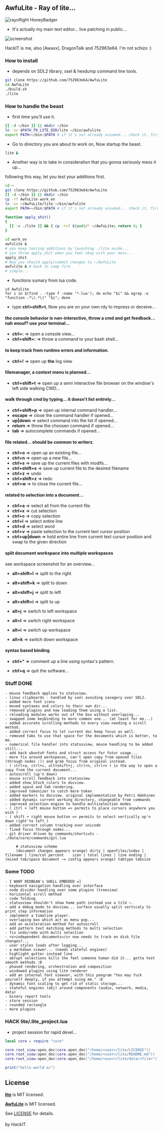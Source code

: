 ## AwfuLite - Ray of lite...

![rayoflight HoneyBadger](./BLIPPYPIXEL-RAYS_OF_LIGHT.PNG)

- It's actually my main text editor... live patching in public...

![screenshot](https://raw.githubusercontent.com/752963e64/AwfuLite/master/modern-screenshoot.png)

HackIT is me, also [Awaxx], DragonTalk and 752963e64. I'm not schizo :)

### How to install

- depends on SDL2 library, xsel & hexdump command line tools.

```bash
git clone https://github.com/752963e64/AwfuLite
cd AwfuLite
./build.sh
./lite
```

### How to handle the beast

- first time you'll use it.
```sh
[[ -d ~/bin ]] || mkdir ~/bin
ln -sv $PATH_TO_LITE_DIR/lite ~/bin/awfulite
export PATH=~/bin:$PATH # if it's not already assumed... check it, first...
```

- Go to directory you are about to work on, Now startup the beast.

```sh
lite &
```

- Another way is to take in consideration that you gonna seriously mess it up...

following this way, let you test your additions first.
```sh
cd ~
git clone https://github.com/752963e64/AwfuLite
[[ -d ~/bin ]] || mkdir ~/bin
cp -rf AwfuLite work_on
ln -sv ~/AwfuLite/lite ~/bin/awfulite
export PATH=~/bin:$PATH # if it's not already assumed... check it, first...

function apply_shit()
{
  [[ -x ./lite ]] && { cp -rvf $(pwd)/* ~/AwfuLite; return 0; }
}

cd work_on
awfulite &
# you keep testing additions by launching ./lite aside...
# you throw apply_shit when you feel okay with your mess...
apply_shit
# Now you should apply/commit changes to ~/AwfuLite
awfulite & # back to camp fire 
# simple...
```

- functions sumary from lua code.

```
cd Awfulite
for i in $(find . -type f -name '*.lua'); do echo "$i" && egrep -o "function .*\(.*\)" "$i"; done
```

- type **ctrl+shift+t**, Now you are on your own rdy to impress or deceive...

#### the console behavior is non-interactive, throw a cmd and get feedback... nah enouf? use your terminal...
- **ctrl+:** => open a console view...
- **ctrl+shift+:** => throw a command to your bash shell...

#### to keep track from runtime errors and information.
- **ctrl+!** => open up **the** log view

#### filemanager, a context menu is planned...
- **ctrl+shift+t** => open up a semi interactive file browser on the window's left side walking CWD...

#### walk through cmd by typing... it doesn't list entirely...
- **ctrl+shift+p** => open up internal command handler...
- **escape** => close the command handler if opened...
- **up|down** => select command into the list if opened...
- **return** => throw the choosen command if opened...
- **tab** => autocomplete commands if opened...

#### file related... should be common to writerz.
- **ctrl+o** => open up an existing file...
- **ctrl+n** => open up a new file...
- **ctrl+s** => save up the current files with modifs...
- **ctrl+shift+s** => save up current file to the desired filename
- **ctrl+z** => undo
- **ctrl+shift+z** => redo
- **ctrl+w** => to close the current file...

#### related to selection into a document...
- **ctrl+a** => select all from the current file.
- **ctrl+x** => cut selection
- **ctrl+c** => copy selection
- **ctrl+l** => select entire line
- **ctrl+d** => select word
- **ctrl+v** => paste selection to the current text cursor position
- **ctrl+up|down** => hold entire line from current text cursor position and swap to the given direction

#### split document workspace into multiple workspaces

see workspace screenshot for an overview...

- **alt+shift+l** => split to the right 
- **alt+shift+k** => split to down
- **alt+shift+j** => split to left
- **alt+shift+i** => split to up

- **alt+j** => switch to left workspace
- **alt+l** => switch right workspace
- **alt+i** => switch up workspace
- **alt+k** => switch down workspace


#### syntax based binding
- **ctrl+*** => comment up a line using syntax's pattern.

- **ctrl+q** => quit the software...



### Stuff DONE

```
- mouse feedback applies to statuview.
- linux clipboards - handled by xsel avoiding savagery over SDL2.
- added more font icons
- moved syntaxes and colors to their own dir...
- removed plugins and now loading them using a list.
- reloading modules works out of the box without overlaping...
- swapped some keybinding to more common one... (at least for me...)
- added accurate scrolling methods to every view needing a scroll method.
- added correct focus to let current doc keep focus as well.
- removed tabs to use that space for the documents which is better, to me.
- numerical file handler into statusview, mouse handling to be added still...
- add back ubuntu® fonts and struct access for futur usage...
- more fix around workspaces, can't open copy from opened files (through nodes :)) and grab focus from original instead.
- ( ctrl+a, ctrl+c, alt+shift+j, ctrl+n, ctrl+v ) is the way to open a copy from the current document...
- autoscroll (up'n down)
- mouse scroll feedback into statusview
- added show_block_rulers to docview.
- added space and tab rendering.
- improved tokenizer to catch more token
- added markers to docview. original implementation by Petri Häkkinen
- added dynamic current working directory, changeable from commands
- improved selection engine to handle multiselection modes
- ( ctrl + left mouse button => permits to place cursors anywhere you wish )
- ( shift + right mouse button => permits to select vertically up'n down right'to left )
- added correct column tracking over unicode
- fixed focus through nodes...
- git driver driven by commands/shortcuts - ./data/core/commands/git.lua
     
     # statusview scheme
     (document changes appears orange) dirty | openfiles/index | filename | line/col percent    icon | total lines | line ending | (mixed tab/space document ~= config appears orange) tabtype tabsize
```

### Some TODO

```
- I WANT REDBEAN's SHELL EMBEDED =]
- keyboard navigation handling over interface
- node divider handling over some plugins (treeview)
- horizontal scroll method
- code folding
- statusview shouldn't show home path instead use a tild ~.
- add a debug mode to docview... surface usually split verticaly to print step information
- implement a timeline player.
- overlaping box which act as menu pop...
- add an acceleration method for autoscroll
- add pattern text matching methods to multi selection
- fix undo/redo with multi selection
- <s>independent documents</s> now needs to track on disk file changes?...
- user styles loads after logging...
- a markdown viewer... (needs stateful engines)
- highlight gutter instead line
- abrupt selections kills the feel someone human did it... gotta test smooth methods :Ð
- phased rendering, orchestration and composition
- windowed plugins using lite renderer
- add an internal font viewver, with this pangram "You may fuck yourself deeply, if you attempt suing me." :D
- dynamic font scaling to get rid of static storage...
- stateful engines (obj) around components (audio, network, media, data)
- binary report tools
- store session
- rounded rectangle
- more plugins
```

### HACK lite/.lite_project.lua

- project session for rapid devel...

```lua
local core = require "core"

core.root_view:open_doc(core.open_doc("/home/<user>/lite/LICENSE"))
core.root_view:open_doc(core.open_doc("/home/<user>/lite/README.md"))
core.root_view:open_doc(core.open_doc("/home/<user>/lite/data/<file>"))

print("hello world o/")
```

## License

**[lite](https://github.com/rxi/lite)** is MIT licensed.

**[AwfuLite](https://github.com/752963e64/AwfuLite)** is MIT licensed.

See [LICENSE](LICENSE) for details.

###### by HackIT.


